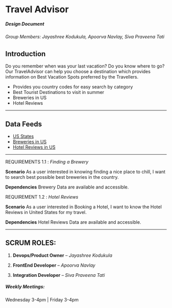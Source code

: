 # Travel Advisor  

##### Design Document

###### Group Members: Jayashree Kodukula, Apoorva Navlay, Siva Praveena Tati

## Introduction  
Do you remember when was your last vacation? Do you know where to go? Our TravelAdvisor can help you choose a destination which provides information on Best Vacation Spots preferred by the Travellers.

- Provides you country codes for easy search by category 
- Best Tourist Destinations to visit in summer 
- Breweries in US
- Hotel Reviews  
---
## Data Feeds  
- [US States](https://worldpopulationreview.com/states/state-abbreviations)  
- [Breweries in US](https://api.openbrewerydb.org/breweries)
- [Hotel Reviews in US](https://data.world/datafiniti/hotel-reviews)  

---
REQUIREMENTS 1.1 : *Finding a Brewery*  

**Scenario**
As a user interested in knowing finding a nice place to chill, I want to search best possible best breweries in the country.

**Dependencies**
Brewery Data are available and accessible. 
   
   
REQUIREMENT 1.2 : *Hotel Reviews*  

**Scenario**
As a user interested in Booking a Hotel, I want to know the Hotel Reviews in United States for my travel.

**Dependencies**
Hotel Reviews Data are available and accessible.

---

## SCRUM ROLES: 

1. **Devops/Product Owner** – *Jayashree Kodukula* 

2. **FrontEnd Developer** – *Apoorva Navlay* 

3. **Integration Developer** – *Siva Praveena Tati* 

##### Weekly Meetings: 
Wednesday 3-4pm | Friday 3-4pm
